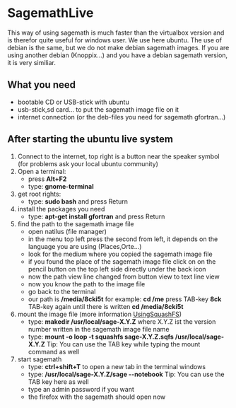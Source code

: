 

# SagemathLive

This way of using sagemath is much faster than the virtualbox version and is therefor quite useful for windows user. We use here ubuntu. The use of debian is the same, but we do not make debian sagemath images. If you are using another debian (Knoppix...) and you have a debian sagemath version, it is very similiar. 


## What you need

* bootable CD or USB-stick with ubuntu  
* usb-stick,sd card... to put the sagemath image file on it 
* internet connection (or the deb-files you need for sagemath gfortran...) 

## After starting the ubuntu live system

1. Connect to the internet, top right is a button near the speaker symbol (for problems ask your local ubuntu community)  
1. Open a terminal: 
      * press **Alt+F2** 
      * type: **gnome-terminal** 
1. get root rights: 
      * type: **sudo bash** and press Return 
1. install the packages you need 
      * type: **apt-get install gfortran** and press Return 
1. find the path to the sagemath image file  
      * open natilus (file manager)  
      * in the menu top left press the second from left, it depends on the language you are using (Places,Orte...) 
      * look for the medium where you copied the sagemath image file 
      * if you found the place of the sagemath image file click on on the pencil button on the top left side directly under the back icon 
      * now the path view line changed from button view to text line view 
      * now you know the path to the image file 
      * go back to the terminal 
      * our path is **/media/8cki5t** for example:  **cd /me** press TAB-key **8ck** TAB-key again until there is written **cd /media/8cki5t** 
1. mount the image file (more information <a href="/UsingSquashFS">UsingSquashFS</a>) 
      * type: **makedir /usr/local/sage-X.Y.Z** where X.Y.Z ist the version number written in the sagemath image file name 
      * type: **mount -o loop -t squashfs sage-X.Y.Z.sqfs /usr/local/sage-X.Y.Z** Tip: You can use the TAB key while typing the mount command as well 
1. start sagemath 
      * type: **ctrl+shift+T** to open a new tab in the terminal windows 
      * type: **/usr/local/sage-X.Y.Z/sage --notebook** Tip: You can use the TAB key here as well 
      * type an admin password if you want 
      * the firefox with the sagemath should open now 